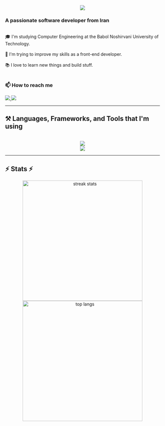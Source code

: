 <h1 align="center">
    <img src="https://readme-typing-svg.herokuapp.com/?font=Righteous&size=35&center=true&vCenter=true&width=500&height=70&duration=4000&lines=Hi+There!+👋;+I'm+Morteza+Pourramzan!;" />
</h1>

<h3>A passionate software developer from Iran</h3>

<br/>

<div>🎓 I'm studying Computer Engineering at the Babol Noshirvani University of Technology.</div>
<br/>
<div>🌱 I'm trying to improve my skills as a front-end developer.</div>
<br/>
<div>📚 I love to learn new things and build stuff.</div>

<br/>

<h3> 📫 How to reach me </h3>
  <a href="mailto:pourramzanmorteza@gmail.com">
    <img src="https://img.shields.io/badge/Gmail-333333?style=for-the-badge&logo=gmail&logoColor=red" />
  </a>
  <a href="https://www.linkedin.com/in/morteza-pourramzan-7bba77250" target="_blank">
    <img src="https://img.shields.io/badge/LinkedIn-0077B5?style=for-the-badge&logo=linkedin&logoColor=white" target="_blank" />
  </a>

<hr/>

<h2>⚒️ Languages, Frameworks, and Tools that I'm using</h2>
<br/>
<div align="center">
    <img src="https://skillicons.dev/icons?i=html,css,sass,tailwind,bootstrap,javascript,typescript,react,next,redux,mui" /><br>
    <img src="https://skillicons.dev/icons?i=nodejs,express,postgres,python,git,linux,docker,vscode,postman,figma" />
</div>
 <hr/>

<h2>⚡ Stats ⚡</h2>
<div align="center">
  <img width=390 src="https://streak-stats.demolab.com/?user=MortezaPr&count_private=true&theme=react&border_radius=10" alt="streak stats"/>
  <img width=390 src="https://github-readme-stats.vercel.app/api/top-langs/?username=MortezaPr&hide=HTML&langs_count=8&layout=compact&theme=react&border_radius=10&size_weight=0.5&count_weight=0.5&exclude_repo=github-readme-stats" alt="top langs" />
</div>
